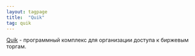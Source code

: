 ```yaml
---
layout: tagpage
title:  "Quik"
tag: quik
---
```


[Quik](https://arqatech.com/ru/products/quik/) -  программный комплекс для организации доступа к биржевым торгам.